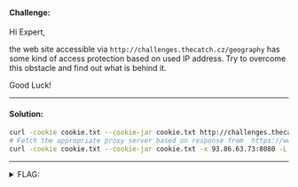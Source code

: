 #### Challenge:

Hi Expert,

the web site accessible via `http://challenges.thecatch.cz/geography` has some kind of access protection based on used IP address. Try to overcome this obstacle and find out what is behind it.

Good Luck!

---

#### Solution:


```bash
curl -cookie cookie.txt --cookie-jar cookie.txt http://challenges.thecatch.cz/geography
# Fetch the appropriate proxy server based on response from  https://www.proxynova.com/proxy-server-list/country-rs/
curl -cookie cookie.txt --cookie-jar cookie.txt -x 93.86.63.73:8080 -L http://challenges.thecatch.cz/geography
```

---

<details><summary>FLAG:</summary>

```
FLAG{OlFY-P2U0-86he-qU4q}
```

</details>
<br/>
